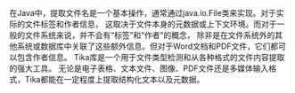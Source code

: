 在Java中，提取文件名是一个基本操作，通常通过java.io.File类来实现。对于实际的文件标签和作者信息，
这取决于文件本身的元数据或上下文环境。而对于一般的文件系统来说，并不会有“标签”和“作者”的概念，
除非是在文件系统外的其他系统或数据库中关联了这些额外信息。但对于Word文档和PDF文件，它们都可以包含作者信息。
Tika库是一个用于文件类型检测和从各种格式的文件内容提取的强大工具。
无论是电子表格、文本文件、图像、PDF文件还是多媒体输入格式，Tika都能在一定程度上提取结构化文本以及元数据。

